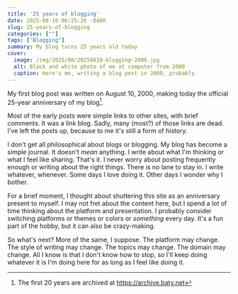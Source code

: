 ```yaml
---
title: '25 years of blogging'
date: 2025-08-10 06:25:26 -0400
slug: 25-years-of-blogging
categories: [""]
tags: ["Blogging"]
summary: My blog turns 25 years old today
cover: 
  image: /img/2025/08/20250810-blogging-2000.jpg
  alt: Black and white photo of me at computer from 2000
  caption: Here's me, writing a blog post in 2000, probably.
---
```


My first blog post was written on August 10, 2000, making today the official 25-year anniversary of my blog[^1].

Most of the early posts were simple links to other sites, with brief comments. It was a link blog. Sadly, many (most?) of those links are dead. I've left the posts up, because to me it's still a form of history.

I don't get all philosophical about blogs or blogging. My blog has become a simple journal. It doesn't _mean_ anything. I write about what I'm thinking or what I feel like sharing. That's it. I never worry about posting frequently enough or writing about the right things. There is no lane to stay in. I write whatever, whenever. Some days I love doing it. Other days I wonder why I bother.

For a brief moment, I thought about shuttering this site as an anniversary present to myself. I may not fret about the content here, but I spend a lot of time thinking about the platform and presentation. I probably consider switching platforms or themes or colors or _something_ every day. It's a fun part of the hobby, but it can also be crazy-making. 

So what's next? More of the same, I suppose. The platform may change. The style of writing may change. The topics may change. The domain may change. All I know is that I don't know how to stop, so I'll keep doing whatever it is I'm doing here for as long as I feel like doing it.


[^1]: The first 20 years are archived at https://archive.baty.net

